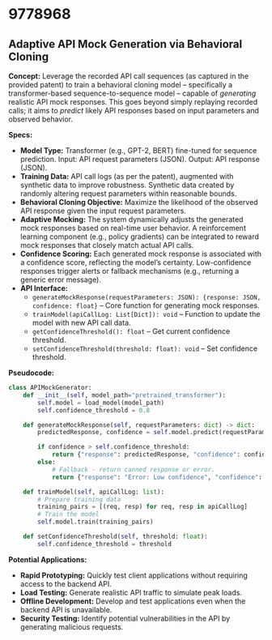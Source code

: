 # 9778968

## Adaptive API Mock Generation via Behavioral Cloning

**Concept:** Leverage the recorded API call sequences (as captured in the provided patent) to train a behavioral cloning model – specifically a transformer-based sequence-to-sequence model – capable of *generating* realistic API mock responses. This goes beyond simply replaying recorded calls; it aims to *predict* likely API responses based on input parameters and observed behavior.

**Specs:**

*   **Model Type:** Transformer (e.g., GPT-2, BERT) fine-tuned for sequence prediction. Input: API request parameters (JSON). Output: API response (JSON).
*   **Training Data:** API call logs (as per the patent), augmented with synthetic data to improve robustness. Synthetic data created by randomly altering request parameters within reasonable bounds.
*   **Behavioral Cloning Objective:** Maximize the likelihood of the observed API response given the input request parameters.
*   **Adaptive Mocking:** The system dynamically adjusts the generated mock responses based on real-time user behavior. A reinforcement learning component (e.g., policy gradients) can be integrated to reward mock responses that closely match actual API calls.
*   **Confidence Scoring:** Each generated mock response is associated with a confidence score, reflecting the model’s certainty. Low-confidence responses trigger alerts or fallback mechanisms (e.g., returning a generic error message).
*   **API Interface:**
    *   `generateMockResponse(requestParameters: JSON): {response: JSON, confidence: float}` – Core function for generating mock responses.
    *   `trainModel(apiCallLog: List[Dict]): void` – Function to update the model with new API call data.
    *   `getConfidenceThreshold(): float` – Get current confidence threshold.
    *   `setConfidenceThreshold(threshold: float): void` – Set confidence threshold.

**Pseudocode:**

```python
class APIMockGenerator:
    def __init__(self, model_path="pretrained_transformer"):
        self.model = load_model(model_path)
        self.confidence_threshold = 0.8

    def generateMockResponse(self, requestParameters: dict) -> dict:
        predictedResponse, confidence = self.model.predict(requestParameters)

        if confidence > self.confidence_threshold:
            return {"response": predictedResponse, "confidence": confidence}
        else:
            # Fallback - return canned response or error.
            return {"response": "Error: Low confidence", "confidence": confidence}

    def trainModel(self, apiCallLog: list):
        # Prepare training data
        training_pairs = [(req, resp) for req, resp in apiCallLog]
        # Train the model
        self.model.train(training_pairs)

    def setConfidenceThreshold(self, threshold: float):
        self.confidence_threshold = threshold
```

**Potential Applications:**

*   **Rapid Prototyping:** Quickly test client applications without requiring access to the backend API.
*   **Load Testing:** Generate realistic API traffic to simulate peak loads.
*   **Offline Development:** Develop and test applications even when the backend API is unavailable.
*   **Security Testing:** Identify potential vulnerabilities in the API by generating malicious requests.